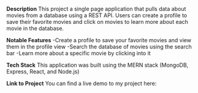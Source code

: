 **Description**
This project a single page application that pulls data about movies from a database using a REST API. Users can create a profile to save their favorite movies and click on movies to learn more about each movie in the database.

**Notable Features**
-Create a profile to save your favorite movies and view them in the profile view
-Search the database of movies using the search bar
-Learn more about a specific movie by clicking into it

**Tech Stack**
This application was built using the MERN stack (MongoDB, Express, React, and Node.js)

**Link to Project**
You can find a live demo to my project here: 
